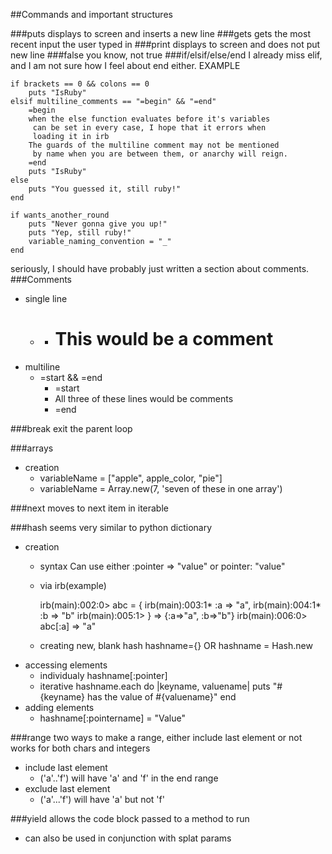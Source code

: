 ##Commands and important structures

###puts
displays to screen and inserts a new line
###gets
gets the most recent input the user typed in
###print
displays to screen and does not put new line
###false
you know, not true
###if/elsif/else/end
I already miss elif, and I am not sure how I feel about end either.
EXAMPLE

    if brackets == 0 && colons == 0
        puts "IsRuby"
    elsif multiline_comments == "=begin" && "=end"
        =begin
        when the else function evaluates before it's variables
         can be set in every case, I hope that it errors when
         loading it in irb
        The guards of the multiline comment may not be mentioned
         by name when you are between them, or anarchy will reign.
        =end
        puts "IsRuby"
    else
        puts "You guessed it, still ruby!"
    end

    if wants_another_round
        puts "Never gonna give you up!"
        puts "Yep, still ruby!"
        variable_naming_convention = "_"
    end
seriously, I should have probably just written a section about comments.
###Comments
* single line
    - #
        + # This would be a comment
* multiline
    - =start && =end
        + =start
        + All three of these lines would be comments
        + =end

###break
exit the parent loop

###arrays
* creation
    - variableName = ["apple", apple_color, "pie"]
    - variableName = Array.new(7, 'seven of these in one array')

###next
moves to next item in iterable

###hash
seems very similar to python dictionary
* creation
    - syntax
        Can use either
            :pointer => "value"
        or
            pointer: "value"
    - via irb(example)

        irb(main):002:0> abc = {
        irb(main):003:1* :a => "a",
        irb(main):004:1* :b => "b"
        irb(main):005:1> }
        => {:a=>"a", :b=>"b"}
        irb(main):006:0> abc[:a]
        => "a"
    - creating new, blank hash
        hashname={}
        OR
        hashname = Hash.new
* accessing elements
    - individualy
      hashname[:pointer]
    - iterative
      hashname.each do |keyname, valuename|
          puts "#{keyname} has the value of #{valuename}"
      end
* adding elements
    - hashname[:pointername] = "Value"

###range
two ways to make a range, either include last element or not
works for both chars and integers
* include last element
    - ('a'..'f')
      will have 'a' and 'f' in the end range
* exclude last element
    - ('a'...'f')
      will have 'a' but not 'f'

###yield
allows the code block passed to a method to run
* can also be used in conjunction with splat params
